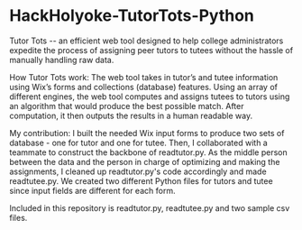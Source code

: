# HackHolyoke-TutorTots-Python

Tutor Tots -- an efficient web tool designed to help college administrators expedite the process of assigning peer tutors to tutees without the hassle of manually handling raw data.

How Tutor Tots work: The web tool takes in tutor’s and tutee information using Wix’s forms and collections (database) features. Using an array of different engines, the web tool computes and assigns tutees to tutors using an algorithm that would produce the best possible match. After computation, it then outputs the results in a human readable way.

My contribution: I built the needed Wix input forms to produce two sets of database - one for tutor and one for tutee. Then, I collaborated with a teammate to construct the backbone of readtutor.py. As the middle person between the data and the person in charge of optimizing and making the assignments, I cleaned up readtutor.py's code accordingly and made readtutee.py. We created two different Python files for tutors and tutee since input fields are different for each form.

Included in this repository is readtutor.py, readtutee.py and two sample csv files.
